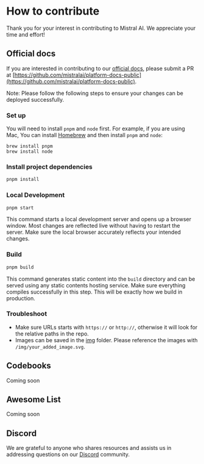 # How to contribute

Thank you for your interest in contributing to Mistral AI. We appreciate your time and effort!

## Official docs

If you are interested in contributing to our [official docs](https://docs.mistral.ai/), please submit a PR at [https://github.com/mistralai/platform-docs-public](https://github.com/mistralai/platform-docs-public). 

Note: Please follow the following steps to ensure your changes can be deployed successfully.

### Set up 

You will need to install `pnpm` and `node` first. For example, if you are using Mac, You can install [Homebrew](https://brew.sh/) and then install `pnpm` and `node`:
```
brew install pnpm
brew install node
```

### Install project dependencies 

```bash
pnpm install
```

### Local Development

```bash
pnpm start
```

This command starts a local development server and opens up a browser window. Most changes are reflected live without having to restart the server. Make sure the local browser accurately reflects your intended changes. 

### Build

```bash
pnpm build
```

This command generates static content into the `build` directory and can be served using any static contents hosting service. Make sure everything compiles successfully in this step. This will be exactly how we build in production. 

### Troubleshoot 
- Make sure URLs starts with `https://` or `http://`, otherwise it will look for the relative paths in the repo. 
- Images can be saved in the [img](https://github.com/mistralai/platform-docs-public/tree/main/static/img) folder. Please reference the images with `/img/your_added_image.svg`. 

## Codebooks
Coming soon 

## Awesome List
Coming soon

## Discord

We are grateful to anyone who shares resources and assists us in addressing questions on our [Discord](https://discord.gg/mistralai) community.

